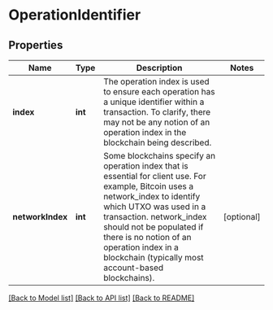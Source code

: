 # OperationIdentifier

## Properties
Name | Type | Description | Notes
------------ | ------------- | ------------- | -------------
**index** | **int** | The operation index is used to ensure each operation has a unique identifier within a transaction.  To clarify, there may not be any notion of an operation index in the blockchain being described. | 
**networkIndex** | **int** | Some blockchains specify an operation index that is essential for client use. For example, Bitcoin uses a network_index to identify which UTXO was used in a transaction.  network_index should not be populated if there is no notion of an operation index in a blockchain (typically most account-based blockchains). | [optional] 

[[Back to Model list]](../README.md#documentation-for-models) [[Back to API list]](../README.md#documentation-for-api-endpoints) [[Back to README]](../README.md)



